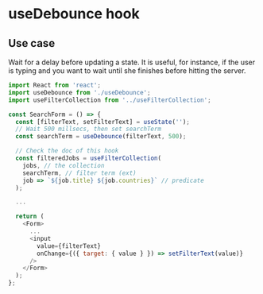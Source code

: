 # useDebounce hook

## Use case

Wait for a delay before updating a state. It is useful, for instance, if the user is typing and you want to wait until she finishes before hitting the server.

```javascript
import React from 'react';
import useDebounce from './useDebounce';
import useFilterCollection from '../useFilterCollection';

const SearchForm = () => {
  const [filterText, setFilterText] = useState('');
  // Wait 500 millsecs, then set searchTerm
  const searchTerm = useDebounce(filterText, 500);

  // Check the doc of this hook
  const filteredJobs = useFilterCollection(
    jobs, // the collection
    searchTerm, // filter term (ext)
    job => `${job.title} ${job.countries}` // predicate
  );

  ...

  return (
    <Form>
      ...
      <input
        value={filterText}
        onChange={({ target: { value } }) => setFilterText(value)}
      />
    </Form>
  );
};
```
